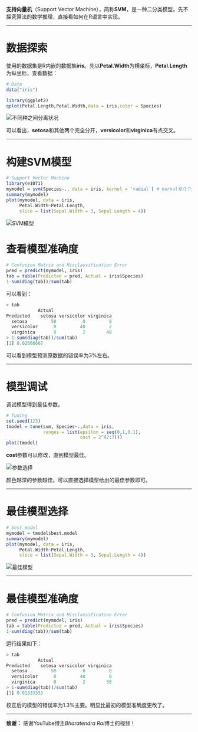 **支持向量机**（Support Vector Machine），简称**SVM**，是一种二分类模型。先不探究算法的数学推理，直接看如何在R语言中实现。

----

# 数据探索

使用的数据集是R内嵌的数据集**iris**。先以**Petal.Width**为横坐标，**Petal.Length**为纵坐标，查看数据：

```R
# Data
data("iris")

library(ggplot2)
qplot(Petal.Length,Petal.Width,data = iris,color = Species)
```

![不同种之间分离状况](https://github.com/lixiang117423/R/raw/master/MachineLearning/SupportVectorMachine/figures/1.png)

可以看出，**setosa**和其他两个完全分开，**versicolor**和**virginica**有点交叉。

---

# 构建SVM模型

```R
# Support Vector Machine
library(e1071)
mymodel = svm(Species~., data = iris, kernel = 'radial') # kernal有几个选项，不同的选项准确度不一样
summary(mymodel)
plot(mymodel, data = iris,
     Petal.Width~Petal.Length,
     slice = list(Sepal.Width = 3, Sepal.Length = 4))
```

![SVM模型](https://github.com/lixiang117423/R/raw/master/MachineLearning/SupportVectorMachine/figures/2.png)

# 查看模型准确度

```R
# Confusion Matrix and Misclassification Error
pred = predict(mymodel, iris)
tab = table(Predicted = pred, Actual = iris$Species)
1-sum(diag(tab))/sum(tab)
```

可以看到：

```R
> tab
            Actual
Predicted    setosa versicolor virginica
  setosa         50          0         0
  versicolor      0         48         2
  virginica       0          2        48
> 1-sum(diag(tab))/sum(tab)
[1] 0.02666667
```

可以看到模型预测原数据的错误率为3%左右。

---

# 模型调试

调试模型得到最佳参数。

```R
# Tuning 
set.seed(123)
tmodel = tune(svm, Species~.,data = iris,
              ranges = list(epsilon = seq(0,1,0.1),
                            cost = 2^(2:7)))
plot(tmodel)
```

**cost**参数可以修改，直到模型最佳。

![参数选择](https://github.com/lixiang117423/R/raw/master/MachineLearning/SupportVectorMachine/figures/4.png)

颜色越深的参数越佳。可以直接选择模型给出的最佳参数即可。

---

# 最佳模型选择

```R
# best model
mymodel = tmodel$best.model
summary(mymodel)
plot(mymodel, data = iris,
     Petal.Width~Petal.Length,
     slice = list(Sepal.Width = 3, Sepal.Length = 4))
```

![最佳模型](https://github.com/lixiang117423/R/raw/master/MachineLearning/SupportVectorMachine/figures/3.png)

---

# 最佳模型准确度

```R
# Confusion Matrix and Misclassification Error
pred = predict(mymodel, iris)
tab = table(Predicted = pred, Actual = iris$Species)
1-sum(diag(tab))/sum(tab)
```

运行结果如下：

```R
> tab
            Actual
Predicted    setosa versicolor virginica
  setosa         50          0         0
  versicolor      0         48         0
  virginica       0          2        50
> 1-sum(diag(tab))/sum(tab)
[1] 0.01333333
```

校正后的模型的错误率为1.3%主要。明显比最初的模型准确度更改了。

---

**致谢：**
感谢YouTube博主*Bharatendra Rai*博士的视频！
